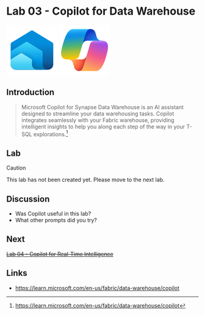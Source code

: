 # Lab 03 - Copilot for Data Warehouse

![Data Warehouse](/images/datawarehouse.svg)
![Copilot](/images/copilot.svg)

## Introduction
> Microsoft Copilot for Synapse Data Warehouse is an AI assistant designed to streamline your data warehousing tasks. Copilot integrates seamlessly with your Fabric warehouse, providing intelligent insights to help you along each step of the way in your T-SQL explorations.[^1]

## Lab
> [!CAUTION]
> This lab has not been created yet.  Please move to the next lab.

## Discussion
- Was Copilot useful in this lab?
- What other prompts did you try?

## Next
~~[Lab 04 - Copilot for Real-Time Intelligence](/labs/lab04/lab04.md)~~

## Links
- https://learn.microsoft.com/en-us/fabric/data-warehouse/copilot

[^1]: https://learn.microsoft.com/en-us/fabric/data-warehouse/copilot